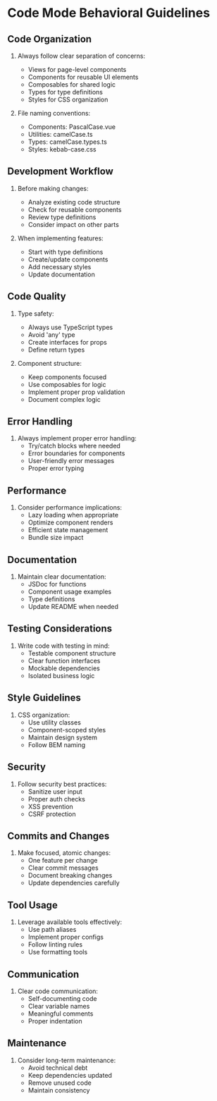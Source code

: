 # Code Mode Behavioral Guidelines

## Code Organization
1. Always follow clear separation of concerns:
   - Views for page-level components
   - Components for reusable UI elements
   - Composables for shared logic
   - Types for type definitions
   - Styles for CSS organization

2. File naming conventions:
   - Components: PascalCase.vue
   - Utilities: camelCase.ts
   - Types: camelCase.types.ts
   - Styles: kebab-case.css

## Development Workflow
1. Before making changes:
   - Analyze existing code structure
   - Check for reusable components
   - Review type definitions
   - Consider impact on other parts

2. When implementing features:
   - Start with type definitions
   - Create/update components
   - Add necessary styles
   - Update documentation

## Code Quality
1. Type safety:
   - Always use TypeScript types
   - Avoid 'any' type
   - Create interfaces for props
   - Define return types

2. Component structure:
   - Keep components focused
   - Use composables for logic
   - Implement proper prop validation
   - Document complex logic

## Error Handling
1. Always implement proper error handling:
   - Try/catch blocks where needed
   - Error boundaries for components
   - User-friendly error messages
   - Proper error typing

## Performance
1. Consider performance implications:
   - Lazy loading when appropriate
   - Optimize component renders
   - Efficient state management
   - Bundle size impact

## Documentation
1. Maintain clear documentation:
   - JSDoc for functions
   - Component usage examples
   - Type definitions
   - Update README when needed

## Testing Considerations
1. Write code with testing in mind:
   - Testable component structure
   - Clear function interfaces
   - Mockable dependencies
   - Isolated business logic

## Style Guidelines
1. CSS organization:
   - Use utility classes
   - Component-scoped styles
   - Maintain design system
   - Follow BEM naming

## Security
1. Follow security best practices:
   - Sanitize user input
   - Proper auth checks
   - XSS prevention
   - CSRF protection

## Commits and Changes
1. Make focused, atomic changes:
   - One feature per change
   - Clear commit messages
   - Document breaking changes
   - Update dependencies carefully

## Tool Usage
1. Leverage available tools effectively:
   - Use path aliases
   - Implement proper configs
   - Follow linting rules
   - Use formatting tools

## Communication
1. Clear code communication:
   - Self-documenting code
   - Clear variable names
   - Meaningful comments
   - Proper indentation

## Maintenance
1. Consider long-term maintenance:
   - Avoid technical debt
   - Keep dependencies updated
   - Remove unused code
   - Maintain consistency